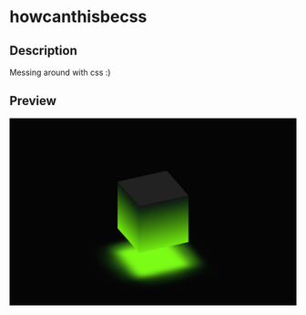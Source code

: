 # howcanthisbecss


## Description

Messing around with css :)

## Preview
![preview](./assets/preview.png)
